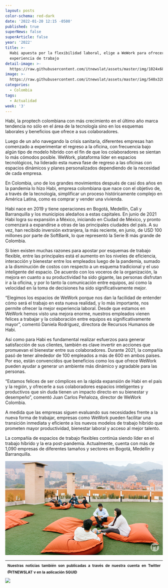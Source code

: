 ```yaml
---
layout: posts
color-schema: red-dark
date: '2022-01-20 12:15 -0500'
published: true
superNews: false
superArticle: false
year: '2022'
title: >-
  Habi apuesta por la flexibilidad laboral, elige a WeWork para ofrecer la mejor
  experiencia de trabajo 
detail-image: >-
  https://raw.githubusercontent.com/itnewslat/assets/master/img/1024x680/habi-wework-g-.jpg
image: >-
  https://raw.githubusercontent.com/itnewslat/assets/master/img/540x320/habi-wework-p.jpg
categories:
  - Colombia
tags:
  - Actualidad
week: '3'
---
```

Habi, la proptech colombiana con más crecimiento en el último año marca tendencia no sólo en el área de la tecnología sino en los esquemas laborales y beneficios que ofrece a sus colaboradores. 

Luego de un año navegando la crisis sanitaria, diferentes empresas han comenzado a experimentar el regreso a la oficina, con frecuencia bajo algún tipo de modelo híbrido con el fin de que los colaboradores se sientan lo más cómodos posible. WeWork, plataforma líder en espacios tecnológicos, ha liderado esta nueva fase de regreso a las oficinas con espacios dinámicos y planes personalizados dependiendo de la necesidad de cada empresa. 

En Colombia, uno de los grandes movimientos después de casi dos años en la pandemia lo hizo Habi, empresa colombiana que nace con el objetivo de, a través de la tecnología, simplificar un proceso históricamente complejo en América Latina, como es comprar y vender una vivienda.  

Habi nace en 2019 y tiene operaciones en Bogotá, Medellín, Cali y Barranquilla y los municipios aledaños a estas capitales. En junio de 2021 Habi logra su expansión a México, iniciando en Ciudad de México, y pronto comenzará a expandirse a otras de las principales ciudades del país. A su vez, han recibido inversión extranjera, la más reciente, en junio, de USD 100 millones por parte de SoftBank, lo que representó la Serie B más grande de Colombia. 

Si bien existen muchas razones para apostar por esquemas de trabajo flexible, entre las principales está el aumento en los niveles de eficiencia, interacción y bienestar entre los empleados luego de la pandemia, sumado a la disminución de costos con respecto a un esquema tradicional y el uso inteligente del espacio. De acuerdo con los voceros de la organización, la mejora en cuanto a su productividad ha sido gigante, las personas disfrutan ir a la oficina, y por lo tanto la comunicación entre equipos, así como la velocidad en la toma de decisiones ha sido significativamente mejor. 

“Elegimos los espacios de WeWork porque nos dan la facilidad de entender cómo será el trabajo en esta nueva realidad, y lo más importante, nos permite ofrecer la mejor experiencia laboral. Desde que estamos en WeWork hemos visto una mejora enorme, nuestros empleados vienen felices a trabajar y la colaboración entre equipos es significativamente mayor”, comentó Daniela Rodríguez, directora de Recursos Humanos de Habi.  

Así como para Habi es fundamental realizar esfuerzos para generar satisfacción de sus clientes, también es clave invertir en acciones que promuevan el bienestar entre sus colaboradores. Durante 2021, la compañía pasó de tener alrededor de 100 empleados a más de 600 en ambos países. Por eso, están convencidos que beneficios como los que ofrece WeWork pueden ayudar a generar un ambiente más dinámico y agradable para las personas. 

“Estamos felices de ser cómplices en la rápida expansión de Habi en el país y la región, y ofrecerle a sus colaboradores espacios inteligentes y productivos que sin duda tienen un impacto directo en su bienestar y desempeño”, comentó Juan Carlos Peñaloza, director de WeWork Colombia. 

A medida que las empresas siguen evaluando sus necesidades frente a la nueva forma de trabajar, empresas como WeWork pueden facilitar una transición inmediata y eficiente a los nuevos modelos de trabajo híbrido que prometen mayor productividad, bienestar laboral y acceso al mejor talento. 

 

La compañía de espacios de trabajo flexibles continúa siendo líder en el trabajo híbrido y la era post-pandemia. Actualmente, cuenta con más de 1,090 empresas de diferentes tamaños y sectores en Bogotá, Medellín y Barranquilla.

![](https://raw.githubusercontent.com/itnewslat/assets/master/img/540x320/habi-wework-p.jpg)

<table style="height: 42px;" width="569">
<tbody>
<tr>
<td style="text-align: justify;"><sub><strong>Nuestras noticias también son publicadas a través de nuestra cuenta en Twitter <a href="https://twitter.com/itnewslat?lang=es">@ITNEWSLAT</a> y en la aplicación <a href="https://squidapp.co/en/">SQUID</a></strong></sub></td>
</tr>
</tbody>
</table>

<img src="https://tracker.metricool.com/c3po.jpg?hash=56f88a41e39ab42c063cc51676587a04"/>